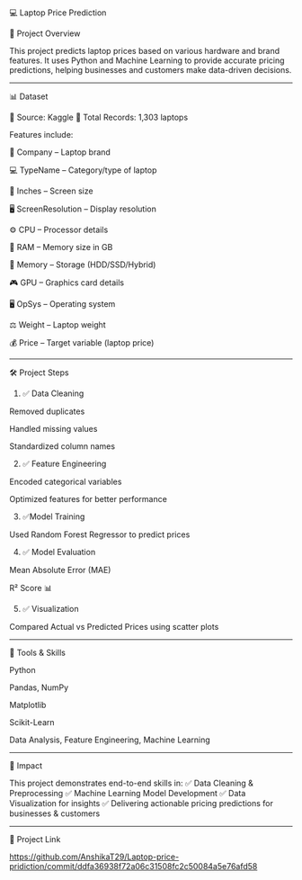  💻 Laptop Price Prediction

📌 Project Overview

This project predicts laptop prices based on various hardware and brand features.
It uses Python and Machine Learning to provide accurate pricing predictions, helping businesses and customers make data-driven decisions.


---

📊 Dataset

📌 Source: Kaggle
📌 Total Records: 1,303 laptops

Features include:

🏢 Company – Laptop brand

💻 TypeName – Category/type of laptop

📏 Inches – Screen size

🖥 ScreenResolution – Display resolution

⚙️ CPU – Processor details

🧠 RAM – Memory size in GB

💾 Memory – Storage (HDD/SSD/Hybrid)

🎮 GPU – Graphics card details

🖥 OpSys – Operating system

⚖️ Weight – Laptop weight

💰 Price – Target variable (laptop price)



---

🛠 Project Steps

1. ✅ Data Cleaning

Removed duplicates 

Handled missing values 

Standardized column names 



2. ✅ Feature Engineering

Encoded categorical variables 

Optimized features for better performance 



3. ✅Model Training

Used Random Forest Regressor  to predict prices



4. ✅ Model Evaluation

Mean Absolute Error (MAE) 

R² Score 📊



5. ✅ Visualization

Compared Actual vs Predicted Prices using scatter plots 





---

🧰 Tools & Skills

 Python

 Pandas, NumPy

 Matplotlib

 Scikit-Learn

 Data Analysis, Feature Engineering,    Machine Learning



---

🌟 Impact

This project demonstrates end-to-end skills in:
✅ Data Cleaning & Preprocessing
✅ Machine Learning Model Development
✅ Data Visualization for insights
✅ Delivering actionable pricing predictions for businesses & customers



---

🔗 Project Link

https://github.com/AnshikaT29/Laptop-price-pridiction/commit/ddfa36938f72a06c31508fc2c50084a5e76afd58

